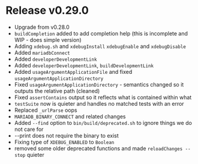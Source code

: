 # Release v0.29.0

- Upgrade from v0.28.0
- `buildCompletion` added to add completion help (this is incomplete and WIP - does simple version)
- Adding `xdebug.sh` and `xdebugInstall` `xdebugEnable` and `xdebugDisable`
- Added `mariadbConnect`
- Added `developerDevelopmentLink`
- Added `developerDevelopmentLink`, `buildDevelopmentLink`
- Added `usageArgumentApplicationFile` and fixed `usageArgumentApplicationDirectory`
- Fixed `usageArgumentApplicationDirectory` - semantics changed so it outputs the relative path (cleaned)
- Fixed `assertContains` output so it reflects what is contained within what
- `testSuite` now is quieter and handles no matched tests with an error
- Replaced `_urlParse` oops
- `MARIADB_BINARY_CONNECT` and related changes
- Added `--find` option to `bin/build/deprecated.sh` to ignore things we do not care for
- --print does not require the binary to exist
- Fixing type of `XDEBUG_ENABLED` to `Boolean`
- removed some older deprecated functions and made `reloadChanges --stop` quieter
